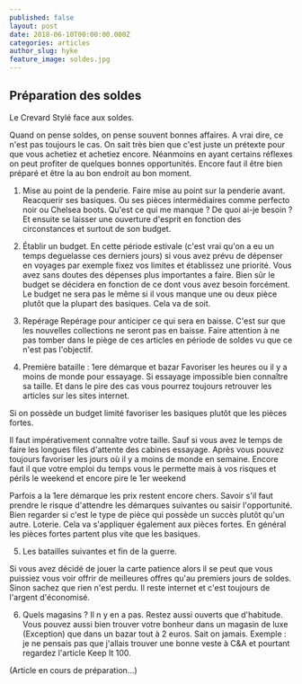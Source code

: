 ```yaml
---
published: false
layout: post
date: 2018-06-10T00:00:00.000Z
categories: articles
author_slug: hyke
feature_image: soldes.jpg
---
```

## Préparation des soldes

Le Crevard Stylé face aux soldes.

Quand on pense soldes, on pense souvent bonnes affaires. A vrai dire, ce n'est pas toujours le cas. On sait très bien que c'est juste un prétexte pour que vous achetiez et achetiez encore. Néanmoins en ayant certains réflexes on peut profiter de quelques bonnes opportunités. Encore faut il être bien préparé et être la au bon endroit au bon moment.

1. Mise au point de la penderie.
Faire mise au point sur la penderie avant. Reacquerir ses basiques. Ou ses pièces intermédiaires comme perfecto noir ou Chelsea boots.
Qu'est ce qui me manque ? De quoi ai-je besoin ? Et ensuite se laisser une ouverture d'esprit en fonction des circonstances et surtout de son budget.

2. Établir un budget.
En cette période estivale (c'est vrai qu'on a eu un temps deguelasse ces derniers jours) si vous avez prévu de dépenser en voyages par exemple fixez vos limites et établissez une priorité. Vous avez sans doutes des dépenses plus importantes a faire.
Bien sûr le budget se décidera en fonction de ce dont vous avez besoin forcément. Le budget ne sera pas le même si il vous manque une ou deux pièce plutôt que la plupart des basiques. Cela va de soit.

3. Repérage 
Repérage pour anticiper ce qui sera en baisse. 
C'est sur que les nouvelles collections ne seront pas en baisse.
Faire attention à ne pas tomber dans le piège de ces articles en période de soldes vu que ce n'est pas l'objectif.

4. Première bataille : 1ere démarque et bazar
Favoriser les heures ou il y a moins de monde pour essayage. Si essayage impossible bien connaître sa taille. Et dans le pire des cas vous pourrez toujours retrouver les articles sur les sites internet.

Si on possède un budget limité favoriser les basiques plutôt que les pièces fortes. 

Il faut impérativement connaître votre taille. Sauf si vous avez le temps de faire les longues files d'attente des cabines essayage. Après vous pouvez toujours favoriser les jours où il y a moins de monde en semaine. Encore faut il que votre emploi du temps vous le permette mais à vos risques et périls le weekend et encore pire le 1er weekend

Parfois a la 1ere démarque les prix restent encore chers. Savoir s'il faut prendre le risque d'attendre les démarques suivantes ou saisir l'opportunité. Bien regarder si c'est le type de pièce qui possède un succès plutôt qu'un autre. Loterie. Cela va s'appliquer également aux pièces fortes. En général les pièces fortes partent plus vite que les basiques.

5. Les batailles suivantes et fin de la guerre.

Si vous avez décidé de jouer la carte patience alors il se peut que vous puissiez vous voir offrir de meilleures offres qu'au premiers jours de soldes. Sinon sachez que rien n'est perdu. Il reste internet et c'est toujours de l'argent d'économisé.

6. Quels magasins ?
Il n y en a pas. Restez aussi ouverts que d'habitude. Vous pouvez aussi bien trouver votre bonheur dans un magasin de luxe (Exception) que dans un bazar tout à 2 euros. Sait on jamais.
Exemple : je ne pensais pas que j'allais trouver une bonne veste à C&A et pourtant regardez l'article Keep It 100.

(Article en cours de préparation...)
